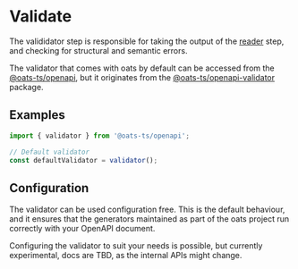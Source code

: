 # Validate

The valididator step is responsible for taking the output of the [reader](OpenAPI-Reader) step, and checking for structural and semantic errors.

The validator that comes with oats by default can be accessed from the [@oats-ts/openapi](https://www.npmjs.com/package/@oats-ts/openapi), but it originates from the [@oats-ts/openapi-validator](https://www.npmjs.com/package/@oats-ts/openapi-validator) package.

## Examples

```ts
import { validator } from '@oats-ts/openapi';

// Default validator
const defaultValidator = validator();
```

## Configuration

The validator can be used configuration free. This is the default behaviour, and it ensures that the generators maintained as part of the oats project run correctly with your OpenAPI document.

Configuring the validator to suit your needs is possible, but currently experimental, docs are TBD, as the internal APIs might change.
